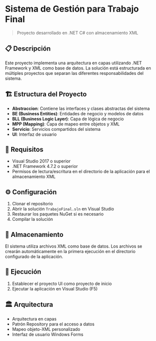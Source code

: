 # Sistema de Gestión para Trabajo Final

> Proyecto desarrollado en .NET C# con almacenamiento XML

## 📋 Descripción

Este proyecto implementa una arquitectura en capas utilizando .NET Framework y XML como base de datos. La solución está estructurada en múltiples proyectos que separan las diferentes responsabilidades del sistema.

## 🏗️ Estructura del Proyecto

- **Abstraccion**: Contiene las interfaces y clases abstractas del sistema
- **BE (Business Entities)**: Entidades de negocio y modelos de datos
- **BLL (Business Logic Layer)**: Capa de lógica de negocio
- **MPP (Mapping)**: Capa de mapeo entre objetos y XML
- **Servicio**: Servicios compartidos del sistema
- **UI**: Interfaz de usuario

## 🔧 Requisitos

- Visual Studio 2017 o superior
- .NET Framework 4.7.2 o superior
- Permisos de lectura/escritura en el directorio de la aplicación para el almacenamiento XML

## ⚙️ Configuración

1. Clonar el repositorio
2. Abrir la solución `TrabajoFinal.sln` en Visual Studio
3. Restaurar los paquetes NuGet si es necesario
4. Compilar la solución

## 📁 Almacenamiento

El sistema utiliza archivos XML como base de datos. Los archivos se crearán automáticamente en la primera ejecución en el directorio configurado de la aplicación.

## 🚀 Ejecución

1. Establecer el proyecto UI como proyecto de inicio
2. Ejecutar la aplicación en Visual Studio (F5)

## 🏛️ Arquitectura

- Arquitectura en capas
- Patrón Repository para el acceso a datos
- Mapeo objeto-XML personalizado
- Interfaz de usuario Windows Forms
